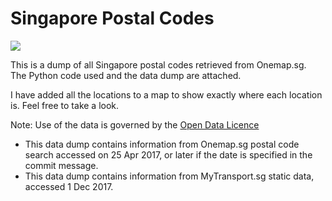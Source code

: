 # Singapore Postal Codes

<p align="left">
  <img src="https://docs.onemap.sg/maps/images/new-onemap-logo_150x150.png" />
</p>

This is a dump of all Singapore postal codes retrieved from Onemap.sg.\
The Python code used and the data dump are attached.

I have added all the locations to a map to show exactly where each location is. Feel free to take a look.

Note: Use of the data is governed by the [Open Data Licence](https://www.onemap.sg/legal/opendatalicence.html)
- This data dump contains information from Onemap.sg postal code search accessed on 25 Apr 2017, or later
 if the date is specified in the commit message.
- This data dump contains information from MyTransport.sg static data, accessed 1 Dec 2017.

